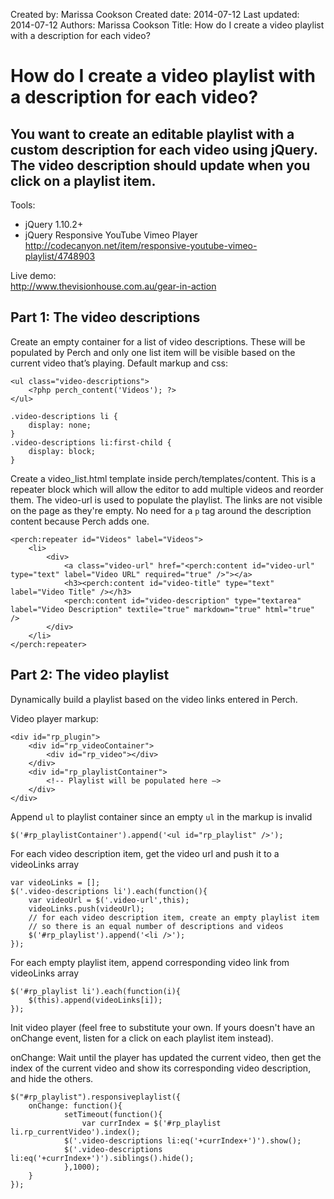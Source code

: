 Created by: Marissa Cookson
Created date: 2014-07-12
Last updated: 2014-07-12
Authors: Marissa Cookson
Title: How do I create a video playlist with a description for each video?

# How do I create a video playlist with a description for each video?

## You want to create an editable playlist with a custom description for each video using jQuery. The video description should update when you click on a playlist item.

Tools:  
- jQuery 1.10.2+
- jQuery Responsive YouTube Vimeo Player  
http://codecanyon.net/item/responsive-youtube-vimeo-playlist/4748903

Live demo:  
http://www.thevisionhouse.com.au/gear-in-action

## Part 1: The video descriptions

Create an empty container for a list of video descriptions. These will be populated by Perch and only one list item will be visible based on the current video that’s playing. Default markup and css:

    <ul class="video-descriptions">
    	<?php perch_content('Videos'); ?>
    </ul>
    
    .video-descriptions li {
        display: none;
    }
    .video-descriptions li:first-child {
        display: block;
    }

Create a video_list.html template inside perch/templates/content.
This is a repeater block which will allow the editor to add multiple videos and reorder them. The video-url is used to  populate the playlist. The links are not visible on the page as they're empty. No need for a `p` tag around the description content because Perch adds one.

	<perch:repeater id="Videos" label="Videos">
		<li>
			<div>
				<a class="video-url" href="<perch:content id="video-url" type="text" label="Video URL" required="true" />"></a>
				<h3><perch:content id="video-title" type="text" label="Video Title" /></h3>
				<perch:content id="video-description" type="textarea" label="Video Description" textile="true" markdown="true" html="true"  />
			</div>
		</li>
	</perch:repeater>


## Part 2: The video playlist

Dynamically build a playlist based on the video links entered in Perch.

Video player markup:

    <div id="rp_plugin">
    	<div id="rp_videoContainer">
    		<div id="rp_video"></div>
    	</div>
    	<div id="rp_playlistContainer">
    		<!-- Playlist will be populated here —>
    	</div>
    </div>

Append `ul` to playlist container since an empty `ul` in the markup is invalid
    
    $('#rp_playlistContainer').append('<ul id="rp_playlist" />');
	
For each video description item, get the video url and push it to a videoLinks array
    
    var videoLinks = [];
	$('.video-descriptions li').each(function(){
		var videoUrl = $('.video-url',this);
		videoLinks.push(videoUrl);
		// for each video description item, create an empty playlist item
		// so there is an equal number of descriptions and videos
		$('#rp_playlist').append('<li />');
	});

For each empty playlist item, append corresponding video link from videoLinks array

	$('#rp_playlist li').each(function(i){
		$(this).append(videoLinks[i]);
	});

Init video player (feel free to substitute your own. If yours doesn't have an onChange event, listen for a click on each playlist item instead).

onChange: Wait until the player has updated the current video, then get the index of the current video and show its corresponding video description, and hide the others.
	
	$("#rp_playlist").responsiveplaylist({
		onChange: function(){
	    		setTimeout(function(){
	    			var currIndex = $('#rp_playlist li.rp_currentVideo').index();
				$('.video-descriptions li:eq('+currIndex+')').show();
				$('.video-descriptions li:eq('+currIndex+')').siblings().hide();
		    	},1000);
		}
	});

